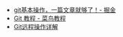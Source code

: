 * [git基本操作，一篇文章就够了！- 掘金](https://juejin.im/post/5ae072906fb9a07a9e4ce596)
* [Git 教程 - 菜鸟教程](http://www.runoob.com/git/git-tutorial.html)
* [Git远程操作详解](http://www.ruanyifeng.com/blog/2014/06/git_remote.html)